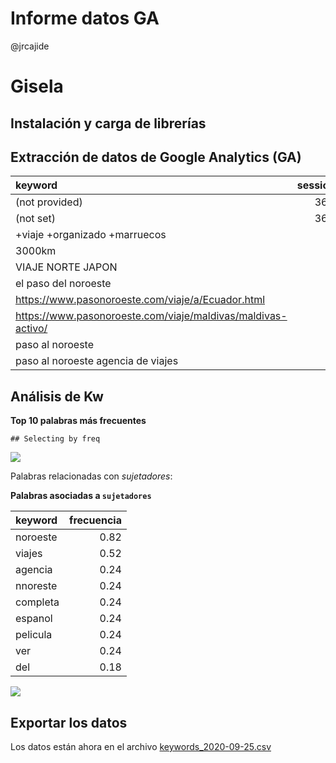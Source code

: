 Informe datos GA
================
@jrcajide

# Gisela

## Instalación y carga de librerías

## Extracción de datos de Google Analytics (GA)

| keyword                                                        | sessions | bounces |
| :------------------------------------------------------------- | -------: | ------: |
| (not provided)                                                 |     3677 |    2108 |
| (not set)                                                      |     3628 |    2290 |
| \+viaje +organizado +marruecos                                 |        2 |       2 |
| 3000km                                                         |        6 |       0 |
| VIAJE NORTE JAPON                                              |        1 |       1 |
| el paso del noroeste                                           |        2 |       2 |
| <https://www.pasonoroeste.com/viaje/a/Ecuador.html>            |       11 |       5 |
| <https://www.pasonoroeste.com/viaje/maldivas/maldivas-activo/> |        1 |       0 |
| paso al noroeste                                               |        2 |       2 |
| paso al noroeste agencia de viajes                             |        1 |       0 |

## Análisis de Kw

**Top 10 palabras más frecuentes**

    ## Selecting by freq

![](Sample-Report_files/figure-gfm/unnamed-chunk-5-1.png)<!-- -->

Palabras relacionadas con *sujetadores*:

**Palabras asociadas a `sujetadores`**

| keyword  | frecuencia |
| :------- | ---------: |
| noroeste |       0.82 |
| viajes   |       0.52 |
| agencia  |       0.24 |
| nnoreste |       0.24 |
| completa |       0.24 |
| espanol  |       0.24 |
| pelicula |       0.24 |
| ver      |       0.24 |
| del      |       0.18 |

![](Sample-Report_files/figure-gfm/unnamed-chunk-9-1.png)<!-- -->

## Exportar los datos

Los datos están ahora en el archivo
[keywords\_2020-09-25.csv](keywords_2020-09-25.csv)
